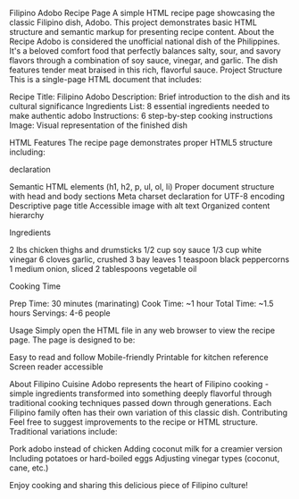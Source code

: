 Filipino Adobo Recipe Page
A simple HTML recipe page showcasing the classic Filipino dish, Adobo. This project demonstrates basic HTML structure and semantic markup for presenting recipe content.
About the Recipe
Adobo is considered the unofficial national dish of the Philippines. It's a beloved comfort food that perfectly balances salty, sour, and savory flavors through a combination of soy sauce, vinegar, and garlic. The dish features tender meat braised in this rich, flavorful sauce.
Project Structure
This is a single-page HTML document that includes:

Recipe Title: Filipino Adobo
Description: Brief introduction to the dish and its cultural significance
Ingredients List: 8 essential ingredients needed to make authentic adobo
Instructions: 6 step-by-step cooking instructions
Image: Visual representation of the finished dish

HTML Features
The recipe page demonstrates proper HTML5 structure including:

<!DOCTYPE html> declaration
Semantic HTML elements (h1, h2, p, ul, ol, li)
Proper document structure with head and body sections
Meta charset declaration for UTF-8 encoding
Descriptive page title
Accessible image with alt text
Organized content hierarchy

Ingredients

2 lbs chicken thighs and drumsticks
1/2 cup soy sauce
1/3 cup white vinegar
6 cloves garlic, crushed
3 bay leaves
1 teaspoon black peppercorns
1 medium onion, sliced
2 tablespoons vegetable oil

Cooking Time

Prep Time: 30 minutes (marinating)
Cook Time: ~1 hour
Total Time: ~1.5 hours
Servings: 4-6 people

Usage
Simply open the HTML file in any web browser to view the recipe page. The page is designed to be:

Easy to read and follow
Mobile-friendly
Printable for kitchen reference
Screen reader accessible

About Filipino Cuisine
Adobo represents the heart of Filipino cooking - simple ingredients transformed into something deeply flavorful through traditional cooking techniques passed down through generations. Each Filipino family often has their own variation of this classic dish.
Contributing
Feel free to suggest improvements to the recipe or HTML structure. Traditional variations include:

Pork adobo instead of chicken
Adding coconut milk for a creamier version
Including potatoes or hard-boiled eggs
Adjusting vinegar types (coconut, cane, etc.)


Enjoy cooking and sharing this delicious piece of Filipino culture!
